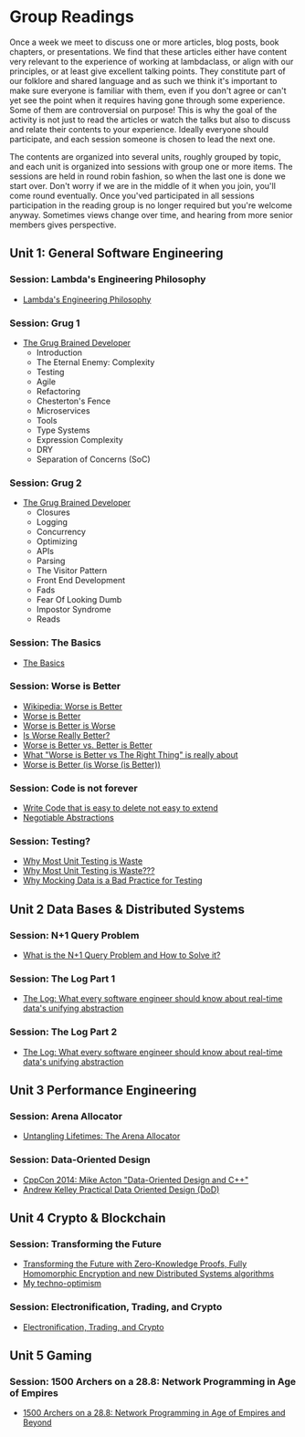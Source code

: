 # Group Readings

Once a week we meet to discuss one or more articles, blog posts, book chapters, or presentations.
We find that these articles either have content very relevant to the experience of working at lambdaclass, or align with our principles, or at least give excellent talking points.
They constitute part of our folklore and shared language and as such we think it's important to make sure everyone is familiar with them, even if you don't agree or can't yet see the point when it requires having gone through some experience. Some of them are controversial on purpose!
This is why the goal of the activity is not just to read the articles or watch the talks but also to discuss and relate their contents to your experience.
Ideally everyone should participate, and each session someone is chosen to lead the next one.

The contents are organized into several units, roughly grouped by topic, and each unit is organized into sessions with group one or more items.
The sessions are held in round robin fashion, so when the last one is done we start over. Don't worry if we are in the middle of it when you join, you'll come round eventually.
Once you'ved participated in all sessions participation in the reading group is no longer required but you're welcome anyway. Sometimes views change over time, and hearing from more senior members gives perspective.

## Unit 1: General Software Engineering

### Session: Lambda's Engineering Philosophy
- [Lambda's Engineering Philosophy](https://blog.lambdaclass.com/lambdas-engineering-philosophy/)

### Session: Grug 1
- [The Grug Brained Developer](https://grugbrain.dev)
  - Introduction
  - The Eternal Enemy: Complexity
  - Testing
  - Agile
  - Refactoring
  - Chesterton's Fence
  - Microservices
  - Tools
  - Type Systems
  - Expression Complexity
  - DRY
  - Separation of Concerns (SoC)

### Session: Grug 2
- [The Grug Brained Developer](https://grugbrain.dev)
  - Closures
  - Logging
  - Concurrency
  - Optimizing
  - APIs
  - Parsing
  - The Visitor Pattern
  - Front End Development
  - Fads
  - Fear Of Looking Dumb
  - Impostor Syndrome
  - Reads

### Session: The Basics
- [The Basics](https://matklad.github.io/2024/03/22/basic-things.html)

### Session: Worse is Better
- [Wikipedia: Worse is Better](https://en.wikipedia.org/wiki/Worse_is_better)
- [Worse is Better](https://www.dreamsongs.com/WorseIsBetter.html)
- [Worse is Better is Worse](https://www.dreamsongs.com/Files/worse-is-worse.pdf)
- [Is Worse Really Better?](https://www.dreamsongs.com/Files/IsWorseReallyBetter.pdf)
- [Worse is Better vs. Better is Better](https://andrumyers.wordpress.com/2014/09/20/worse-is-better-vs-better-is-better/)
- [What "Worse is Better vs The Right Thing" is really about](https://yosefk.com/blog/what-worse-is-better-vs-the-right-thing-is-really-about.html)
- [Worse is Better (is Worse (is Better))](https://olano.dev/blog/worse-is-better-is-worse-is-better)

### Session: Code is not forever
- [Write Code that is easy to delete not easy to extend](https://programmingisterrible.com/post/139222674273/write-code-that-is-easy-to-delete-not-easy-to)
- [Negotiable Abstractions](https://ferd.ca/negotiable-abstractions.html)

### Session: Testing?
- [Why Most Unit Testing is Waste](https://bulldozer00.blog/wp-content/uploads/2015/03/why-most-unit-testing-is-waste.pdf)
- [Why Most Unit Testing is Waste???](https://codingcraftsman.wordpress.com/2021/07/10/why-most-unit-testing-is-waste/)
- [Why Mocking Data is a Bad Practice for Testing](https://medium.com/@queenskisivuli/why-mocking-data-is-a-bad-practice-for-testing-a20d2d7104aa)

## Unit 2 Data Bases & Distributed Systems

### Session: N+1 Query Problem
- [What is the N+1 Query Problem and How to Solve it?](https://planetscale.com/blog/what-is-n-1-query-problem-and-how-to-solve-it)

### Session: The Log Part 1
- [The Log: What every software engineer should know about real-time data's unifying abstraction](https://engineering.linkedin.com/distributed-systems/log-what-every-software-engineer-should-know-about-real-time-datas-unifying)

### Session: The Log Part 2
- [The Log: What every software engineer should know about real-time data's unifying abstraction](https://engineering.linkedin.com/distributed-systems/log-what-every-software-engineer-should-know-about-real-time-datas-unifying)

## Unit 3 Performance Engineering

### Session: Arena Allocator
- [Untangling Lifetimes: The Arena Allocator](https://www.rfleury.com/p/untangling-lifetimes-the-arena-allocator)

### Session: Data-Oriented Design
- [CppCon 2014: Mike Acton "Data-Oriented Design and C++"](https://www.youtube.com/watch?v=rX0ItVEVjHc)
- [Andrew Kelley Practical Data Oriented Design (DoD)](https://www.youtube.com/watch?v=IroPQ150F6c)

## Unit 4 Crypto & Blockchain

### Session: Transforming the Future
- [Transforming the Future with Zero-Knowledge Proofs, Fully Homomorphic Encryption and new Distributed Systems algorithms](https://blog.lambdaclass.com/transforming-the-future-with-zero-knowledge-proofs-fully-homomorphic-encryption-and-new-distributed-systems-algorithms/)
- [My techno-optimism](https://vitalik.eth.limo/general/2023/11/27/techno_optimism.html)

### Session: Electronification, Trading, and Crypto
- [Electronification, Trading, and Crypto](https://blog.uniswap.org/electronification-trading-and-crypto)

## Unit 5 Gaming

### Session: 1500 Archers on a 28.8: Network Programming in Age of Empires
- [1500 Archers on a 28.8: Network Programming in Age of Empires and Beyond](https://zoo.cs.yale.edu/classes/cs538/readings/papers/terrano_1500arch.pdf)
